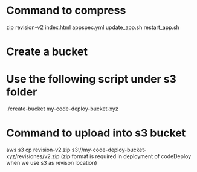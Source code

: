 # Command to compress  
zip revision-v2 index.html appspec.yml update_app.sh restart_app.sh
# Create a bucket
# Use the following script under s3 folder
 ./create-bucket my-code-deploy-bucket-xyz
 # Command to upload into s3 bucket 
 aws s3 cp revision-v2.zip  s3://my-code-deploy-bucket-xyz/revisiones/v2.zip
 (zip format is required in deployment of codeDeploy when we use s3 as revison location)